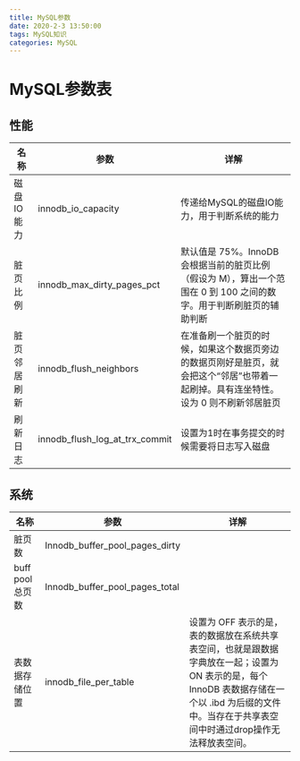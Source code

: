 ```yaml
---
title: MySQL参数
date: 2020-2-3 13:50:00
tags: MySQL知识
categories: MySQL
---
```


# MySQL参数表

## 性能

| 名称 | 参数 | 详解 |
|---|---|---|
磁盘IO能力 | innodb_io_capacity | 传递给MySQL的磁盘IO能力，用于判断系统的能力
脏页比例 | innodb_max_dirty_pages_pct | 默认值是 75%。InnoDB 会根据当前的脏页比例（假设为 M），算出一个范围在 0 到 100 之间的数字。用于判断刷脏页的辅助判断
脏页邻居刷新 | innodb_flush_neighbors | 在准备刷一个脏页的时候，如果这个数据页旁边的数据页刚好是脏页，就会把这个“邻居”也带着一起刷掉。具有连坐特性。设为 0 则不刷新邻居脏页
刷新日志 | innodb_flush_log_at_trx_commit | 设置为1时在事务提交的时候需要将日志写入磁盘



## 系统

| 名称 | 参数 | 详解
|---|---|---|
脏页数 | Innodb_buffer_pool_pages_dirty |
buff pool 总页数 | Innodb_buffer_pool_pages_total |
表数据存储位置 | innodb_file_per_table | 设置为 OFF 表示的是，表的数据放在系统共享表空间，也就是跟数据字典放在一起；设置为 ON 表示的是，每个 InnoDB 表数据存储在一个以 .ibd 为后缀的文件中。当存在于共享表空间中时通过drop操作无法释放表空间。

